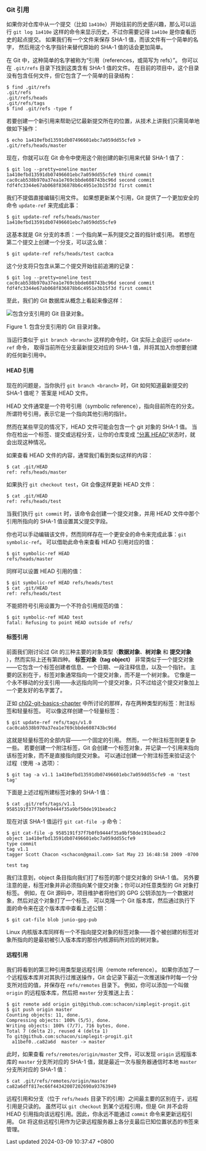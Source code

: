 ### Git 引用

如果你对仓库中从一个提交（比如
`1a410e`）开始往前的历史感兴趣，那么可以运行 `git log 1a410e`
这样的命令来显示历史，不过你需要记得 `1a410e` 是你查看历史的起点提交。
如果我们有一个文件来保存 SHA-1 值，而该文件有一个简单的名字，
然后用这个名字指针来替代原始的 SHA-1 值的话会更加简单。

在 Git 中，这种简单的名字被称为“引用（references，或简写为 refs）”。
你可以在 `.git/refs` 目录下找到这类含有 SHA-1 值的文件。
在目前的项目中，这个目录没有包含任何文件，但它包含了一个简单的目录结构：

```shell
$ find .git/refs
.git/refs
.git/refs/heads
.git/refs/tags
$ find .git/refs -type f
```

若要创建一个新引用来帮助记忆最新提交所在的位置，从技术上讲我们只需简单地做如下操作：

```shell
$ echo 1a410efbd13591db07496601ebc7a059dd55cfe9 > .git/refs/heads/master
```

现在，你就可以在 Git 命令中使用这个刚创建的新引用来代替 SHA-1 值了：

```shell
$ git log --pretty=oneline master
1a410efbd13591db07496601ebc7a059dd55cfe9 third commit
cac0cab538b970a37ea1e769cbbde608743bc96d second commit
fdf4fc3344e67ab068f836878b6c4951e3b15f3d first commit
```

我们不提倡直接编辑引用文件。 如果想更新某个引用，Git
提供了一个更加安全的命令 `update-ref` 来完成此事：

```shell
$ git update-ref refs/heads/master 1a410efbd13591db07496601ebc7a059dd55cfe9
```

这基本就是 Git 分支的本质：一个指向某一系列提交之首的指针或引用。
若想在第二个提交上创建一个分支，可以这么做：

```shell
$ git update-ref refs/heads/test cac0ca
```

这个分支将只包含从第二个提交开始往前追溯的记录：

```shell
$ git log --pretty=oneline test
cac0cab538b970a37ea1e769cbbde608743bc96d second commit
fdf4fc3344e67ab068f836878b6c4951e3b15f3d first commit
```

至此，我们的 Git 数据库从概念上看起来像这样：

![包含分支引用的 Git 目录对象。](../../../../images/data-model-4.png)

Figure 1. 包含分支引用的 Git 目录对象。

当运行类似于 `git branch <branch>` 这样的命令时，Git 实际上会运行
`update-ref` 命令， 取得当前所在分支最新提交对应的 SHA-1
值，并将其加入你想要创建的任何新引用中。

#### HEAD 引用

现在的问题是，当你执行 `git branch <branch>` 时，Git 如何知道最新提交的
SHA-1 值呢？ 答案是 HEAD 文件。

HEAD 文件通常是一个符号引用（symbolic reference），指向目前所在的分支。
所谓符号引用，表示它是一个指向其他引用的指针。

然而在某些罕见的情况下，HEAD 文件可能会包含一个 git 对象的 SHA-1 值。
当你在检出一个标签、提交或远程分支，让你的仓库变成 [“分离
HEAD”](https://git-scm.com/docs/git-checkout#_detached_head)状态时，就会出现这种情况。

如果查看 HEAD 文件的内容，通常我们看到类似这样的内容：

```shell
$ cat .git/HEAD
ref: refs/heads/master
```

如果执行 `git checkout test`，Git 会像这样更新 HEAD 文件：

```shell
$ cat .git/HEAD
ref: refs/heads/test
```

当我们执行 `git commit` 时，该命令会创建一个提交对象，并用 HEAD
文件中那个引用所指向的 SHA-1 值设置其父提交字段。

你也可以手动编辑该文件，然而同样存在一个更安全的命令来完成此事：`git symbolic-ref`。
可以借助此命令来查看 HEAD 引用对应的值：

```shell
$ git symbolic-ref HEAD
refs/heads/master
```

同样可以设置 HEAD 引用的值：

```shell
$ git symbolic-ref HEAD refs/heads/test
$ cat .git/HEAD
ref: refs/heads/test
```

不能把符号引用设置为一个不符合引用规范的值：

```shell
$ git symbolic-ref HEAD test
fatal: Refusing to point HEAD outside of refs/
```

#### 标签引用

前面我们刚讨论过 Git 的三种主要的对象类型（**数据对象**、**树对象** 和
**提交对象** ），然而实际上还有第四种。 **标签对象（tag object）**
非常类似于一个提交对象——它包含一个标签创建者信息、一个日期、一段注释信息，以及一个指针。
主要的区别在于，标签对象通常指向一个提交对象，而不是一个树对象。
它像是一个永不移动的分支引用——永远指向同一个提交对象，只不过给这个提交对象加上一个更友好的名字罢了。

正如
[ch02-git-basics-chapter](ch02-git-basics-chapter.md#ch02-git-basics-chapter)
中所讨论的那样，存在两种类型的标签：附注标签和轻量标签。
可以像这样创建一个轻量标签：

```shell
$ git update-ref refs/tags/v1.0 cac0cab538b970a37ea1e769cbbde608743bc96d
```

这就是轻量标签的全部内容——一个固定的引用。
然而，一个附注标签则更复杂一些。 若要创建一个附注标签，Git
会创建一个标签对象，并记录一个引用来指向该标签对象，而不是直接指向提交对象。
可以通过创建一个附注标签来验证这个过程（使用 `-a` 选项）：

```shell
$ git tag -a v1.1 1a410efbd13591db07496601ebc7a059dd55cfe9 -m 'test tag'
```

下面是上述过程所建标签对象的 SHA-1 值：

```shell
$ cat .git/refs/tags/v1.1
9585191f37f7b0fb9444f35a9bf50de191beadc2
```

现在对该 SHA-1 值运行 `git cat-file -p` 命令：

```shell
$ git cat-file -p 9585191f37f7b0fb9444f35a9bf50de191beadc2
object 1a410efbd13591db07496601ebc7a059dd55cfe9
type commit
tag v1.1
tagger Scott Chacon <schacon@gmail.com> Sat May 23 16:48:58 2009 -0700

test tag
```

我们注意到，object 条目指向我们打了标签的那个提交对象的 SHA-1 值。
另外要注意的是，标签对象并非必须指向某个提交对象；你可以对任意类型的 Git
对象打标签。 例如，在 Git 源码中，项目维护者将他们的 GPG
公钥添加为一个数据对象，然后对这个对象打了一个标签。 可以克隆一个 Git
版本库，然后通过执行下面的命令来在这个版本库中查看上述公钥：

```shell
$ git cat-file blob junio-gpg-pub
```

Linux
内核版本库同样有一个不指向提交对象的标签对象——首个被创建的标签对象所指向的是最初被引入版本库的那份内核源码所对应的树对象。

#### 远程引用

我们将看到的第三种引用类型是远程引用（remote reference）。
如果你添加了一个远程版本库并对其执行过推送操作，Git
会记录下最近一次推送操作时每一个分支所对应的值，并保存在 `refs/remotes`
目录下。 例如，你可以添加一个叫做 `origin` 的远程版本库，然后把 `master`
分支推送上去：

```shell
$ git remote add origin git@github.com:schacon/simplegit-progit.git
$ git push origin master
Counting objects: 11, done.
Compressing objects: 100% (5/5), done.
Writing objects: 100% (7/7), 716 bytes, done.
Total 7 (delta 2), reused 4 (delta 1)
To git@github.com:schacon/simplegit-progit.git
  a11bef0..ca82a6d  master -> master
```

此时，如果查看 `refs/remotes/origin/master` 文件，可以发现 `origin`
远程版本库的 `master` 分支所对应的 SHA-1
值，就是最近一次与服务器通信时本地 `master` 分支所对应的 SHA-1 值：

```shell
$ cat .git/refs/remotes/origin/master
ca82a6dff817ec66f44342007202690a93763949
```

远程引用和分支（位于 `refs/heads`
目录下的引用）之间最主要的区别在于，远程引用是只读的。 虽然可以
`git checkout` 到某个远程引用，但是 Git 并不会将 HEAD
引用指向该远程引用。因此，你永远不能通过 `commit` 命令来更新远程引用。
Git
将这些远程引用作为记录远程服务器上各分支最后已知位置状态的书签来管理。

Last updated 2024-03-09 10:37:47 +0800
